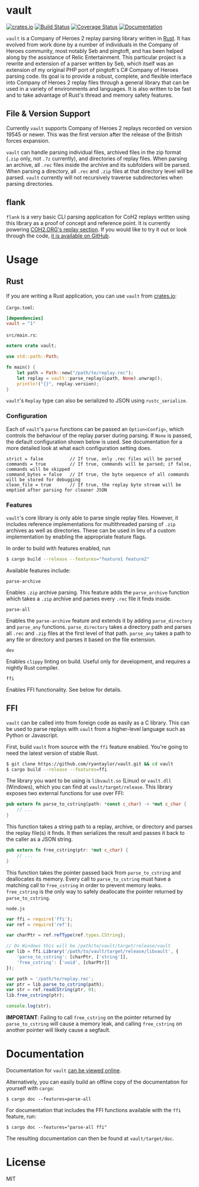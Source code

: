 # vault

[![crates.io](http://meritbadge.herokuapp.com/vault)](https://crates.io/crates/vault) [![Build Status](https://travis-ci.org/ryantaylor/vault.svg?branch=master)](https://travis-ci.org/ryantaylor/vault) [![Coverage Status](https://coveralls.io/repos/ryantaylor/vault/badge.svg?branch=master&service=github)](https://coveralls.io/github/ryantaylor/vault?branch=master) [![Documentation](https://img.shields.io/badge/View-Documentation-blue.svg)](http://ryantaylor.github.io/vault/v1.0.0/vault/index.html)

`vault` is a Company of Heroes 2 replay parsing library written in [Rust](https://www.rust-lang.org/). It has evolved from work done by a number of individuals in the Company of Heroes community, most notably Seb and pingtoft, and has been helped along by the assistance of Relic Entertainment. This particular project is a rewrite and extension of a parser written by Seb, which itself was an extension of my original PHP port of pingtoft's C# Company of Heroes parsing code. Its goal is to provide a robust, complete, and flexible interface into Company of Heroes 2 replay files through a general library that can be used in a variety of environments and languages. It is also written to be fast and to take advantage of Rust's thread and memory safety features.

## File & Version Support

Currently `vault` supports Company of Heroes 2 replays recorded on version 19545 or newer. This was the first version after the release of the British forces expansion.

`vault` can handle parsing individual files, archived files in the zip format (`.zip` only, not `.7z` currently), and directories of replay files. When parsing an archive, all `.rec` files inside the archive and its subfolders will be parsed. When parsing a directory, all `.rec` and `.zip` files at that directory level will be parsed. `vault` currently will not recursively traverse subdirectories when parsing directories.

## flank

`flank` is a very basic CLI parsing application for CoH2 replays written using this library as a proof of concept and reference point. It is currently powering [COH2.ORG's replay section](http://coh2.org/replays). If you would like to try it out or look through the code, [it is available on GitHub](https://github.com/ryantaylor/flank).

# Usage

## Rust

If you are writing a Rust application, you can use `vault` from [crates.io](https://crates.io/crates/vault):

`Cargo.toml`:

```toml
[dependencies]
vault = "1"
```

`src/main.rs`:

```rust
extern crate vault;

use std::path::Path;

fn main() {
    let path = Path::new("/path/to/replay.rec");
    let replay = vault::parse_replay(&path, None).unwrap();
    println!("{}", replay.version);
}
```

`vault`'s `Replay` type can also be serialized to JSON using `rustc_serialize`.

### Configuration

Each of `vault`'s `parse` functions can be passed an `Option<Config>`, which controls the behaviour of the replay parser during parsing. If `None` is passed, the default configuration shown below is used. See documentation for a more detailed look at what each configuration setting does.

```text
strict = false          // If true, only .rec files will be parsed
commands = true         // If true, commands will be parsed; if false, commands will be skipped
command_bytes = false   // If true, the byte sequence of all commands will be stored for debugging
clean_file = true       // If true, the replay byte stream will be emptied after parsing for cleaner JSON
```

### Features

`vault`'s core library is only able to parse single replay files. However, it includes reference implementations for multithreaded parsing of `.zip` archives as well as directories. These can be used in lieu of a custom implementation by enabling the appropriate feature flags.

In order to build with features enabled, run

```bash
$ cargo build --release --features="feature1 feature2"
```

Available features include:

`parse-archive`

Enables `.zip` archive parsing. This feature adds the `parse_archive` function which takes a `.zip` archive and parses every `.rec` file it finds inside.

`parse-all`

Enables the `parse-archive` feature and extends it by adding `parse_directory` and `parse_any` functions. `parse_directory` takes a directory path and parses all `.rec` and `.zip` files at the first level of that path. `parse_any` takes a path to any file or directory and parses it based on the file extension.

`dev`

Enables `clippy` linting on build. Useful only for development, and requires a nightly Rust compiler.

`ffi`

Enables FFI functionality. See below for details.

## FFI

`vault` can be called into from foreign code as easily as a C library. This can be used to parse replays with `vault` from a higher-level language such as Python or Javascript.

First, build `vault` from source with the `ffi` feature enabled. You're going to need the latest version of stable Rust.

```bash
$ git clone https://github.com/ryantaylor/vault.git && cd vault
$ cargo build --release --features=ffi
```

The library you want to be using is `libvault.so` (Linux) or `vault.dll` (Windows), which you can find at `vault/target/release`. This library exposes two external functions for use over FFI:

```rust
pub extern fn parse_to_cstring(path: *const c_char) -> *mut c_char {
    // ...
}
```

This function takes a string path to a replay, archive, or directory and parses the replay file(s) it finds. It then serializes the result and passes it back to the caller as a JSON string.

```rust
pub extern fn free_cstring(ptr: *mut c_char) {
    // ...
}
```

This function takes the pointer passed back from `parse_to_cstring` and deallocates its memory. Every call to `parse_to_cstring` must have a matching call to `free_cstring` in order to prevent memory leaks. `free_cstring` is the only way to safely deallocate the pointer returned by `parse_to_cstring`.

`node.js`

```javascript
var ffi = require('ffi');
var ref = require('ref');

var charPtr = ref.refType(ref.types.CString);

// On Windows this will be /path/to/vault/target/release/vault
var lib = ffi.Library('/path/to/vault/target/release/libvault', {
    'parse_to_cstring': [charPtr, ['string']],
    'free_cstring': ['void', [charPtr]]
});

var path = '/path/to/replay.rec';
var ptr = lib.parse_to_cstring(path);
var str = ref.readCString(ptr, 0);
lib.free_cstring(ptr);

console.log(str);
```

**IMPORTANT**: Failing to call `free_cstring` on the pointer returned by `parse_to_cstring` will cause a memory leak, and calling `free_cstring` on another pointer will likely cause a segfault.

# Documentation

Documentation for `vault` [can be viewed online](http://ryantaylor.github.io/vault/v1.0.0/vault/index.html).

Alternatively, you can easily build an offline copy of the documentation for yourself with `cargo`:

```
$ cargo doc --features=parse-all
```

For documentation that includes the FFI functions available with the `ffi` feature, run:

```
$ cargo doc --features="parse-all ffi"
```

The resulting documentation can then be found at `vault/target/doc`.

# License

MIT
